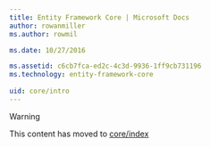 ```yaml
---
title: Entity Framework Core | Microsoft Docs
author: rowanmiller
ms.author: rowmil

ms.date: 10/27/2016

ms.assetid: c6cb7fca-ed2c-4c3d-9936-1ff9cb731196
ms.technology: entity-framework-core
 
uid: core/intro
---
```


> [!WARNING]
> This content has moved to [core/index](index.md)
